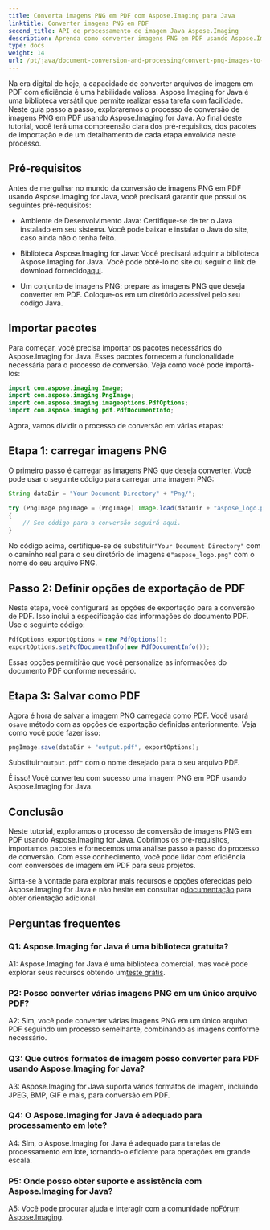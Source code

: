 ```yaml
---
title: Converta imagens PNG em PDF com Aspose.Imaging para Java
linktitle: Converter imagens PNG em PDF
second_title: API de processamento de imagem Java Aspose.Imaging
description: Aprenda como converter imagens PNG em PDF usando Aspose.Imaging for Java. Um guia passo a passo para conversão eficiente de imagem em PDF.
type: docs
weight: 14
url: /pt/java/document-conversion-and-processing/convert-png-images-to-pdf/
---
```

Na era digital de hoje, a capacidade de converter arquivos de imagem em PDF com eficiência é uma habilidade valiosa. Aspose.Imaging for Java é uma biblioteca versátil que permite realizar essa tarefa com facilidade. Neste guia passo a passo, exploraremos o processo de conversão de imagens PNG em PDF usando Aspose.Imaging for Java. Ao final deste tutorial, você terá uma compreensão clara dos pré-requisitos, dos pacotes de importação e de um detalhamento de cada etapa envolvida neste processo.

## Pré-requisitos

Antes de mergulhar no mundo da conversão de imagens PNG em PDF usando Aspose.Imaging for Java, você precisará garantir que possui os seguintes pré-requisitos:

- Ambiente de Desenvolvimento Java: Certifique-se de ter o Java instalado em seu sistema. Você pode baixar e instalar o Java do site, caso ainda não o tenha feito.

-  Biblioteca Aspose.Imaging for Java: Você precisará adquirir a biblioteca Aspose.Imaging for Java. Você pode obtê-lo no site ou seguir o link de download fornecido[aqui](https://releases.aspose.com/imaging/java/).

- Um conjunto de imagens PNG: prepare as imagens PNG que deseja converter em PDF. Coloque-os em um diretório acessível pelo seu código Java.

## Importar pacotes

Para começar, você precisa importar os pacotes necessários do Aspose.Imaging for Java. Esses pacotes fornecem a funcionalidade necessária para o processo de conversão. Veja como você pode importá-los:

```java
import com.aspose.imaging.Image;
import com.aspose.imaging.PngImage;
import com.aspose.imaging.imageoptions.PdfOptions;
import com.aspose.imaging.pdf.PdfDocumentInfo;
```

Agora, vamos dividir o processo de conversão em várias etapas:

## Etapa 1: carregar imagens PNG

O primeiro passo é carregar as imagens PNG que deseja converter. Você pode usar o seguinte código para carregar uma imagem PNG:

```java
String dataDir = "Your Document Directory" + "Png/";

try (PngImage pngImage = (PngImage) Image.load(dataDir + "aspose_logo.png"))
{
    // Seu código para a conversão seguirá aqui.
}
```

 No código acima, certifique-se de substituir`"Your Document Directory"` com o caminho real para o seu diretório de imagens e`"aspose_logo.png"` com o nome do seu arquivo PNG.

## Passo 2: Definir opções de exportação de PDF

Nesta etapa, você configurará as opções de exportação para a conversão de PDF. Isso inclui a especificação das informações do documento PDF. Use o seguinte código:

```java
PdfOptions exportOptions = new PdfOptions();
exportOptions.setPdfDocumentInfo(new PdfDocumentInfo());
```

Essas opções permitirão que você personalize as informações do documento PDF conforme necessário.

## Etapa 3: Salvar como PDF

 Agora é hora de salvar a imagem PNG carregada como PDF. Você usará o`save` método com as opções de exportação definidas anteriormente. Veja como você pode fazer isso:

```java
pngImage.save(dataDir + "output.pdf", exportOptions);
```

 Substituir`"output.pdf"` com o nome desejado para o seu arquivo PDF.

É isso! Você converteu com sucesso uma imagem PNG em PDF usando Aspose.Imaging for Java.

## Conclusão

Neste tutorial, exploramos o processo de conversão de imagens PNG em PDF usando Aspose.Imaging for Java. Cobrimos os pré-requisitos, importamos pacotes e fornecemos uma análise passo a passo do processo de conversão. Com esse conhecimento, você pode lidar com eficiência com conversões de imagem em PDF para seus projetos.

 Sinta-se à vontade para explorar mais recursos e opções oferecidas pelo Aspose.Imaging for Java e não hesite em consultar o[documentação](https://reference.aspose.com/imaging/java/) para obter orientação adicional.

## Perguntas frequentes

### Q1: Aspose.Imaging for Java é uma biblioteca gratuita?

A1: Aspose.Imaging for Java é uma biblioteca comercial, mas você pode explorar seus recursos obtendo um[teste grátis](https://releases.aspose.com/).

### P2: Posso converter várias imagens PNG em um único arquivo PDF?

A2: Sim, você pode converter várias imagens PNG em um único arquivo PDF seguindo um processo semelhante, combinando as imagens conforme necessário.

### Q3: Que outros formatos de imagem posso converter para PDF usando Aspose.Imaging for Java?

A3: Aspose.Imaging for Java suporta vários formatos de imagem, incluindo JPEG, BMP, GIF e mais, para conversão em PDF.

### Q4: O Aspose.Imaging for Java é adequado para processamento em lote?

A4: Sim, o Aspose.Imaging for Java é adequado para tarefas de processamento em lote, tornando-o eficiente para operações em grande escala.

### P5: Onde posso obter suporte e assistência com Aspose.Imaging for Java?

 A5: Você pode procurar ajuda e interagir com a comunidade no[Fórum Aspose.Imaging](https://forum.aspose.com/).